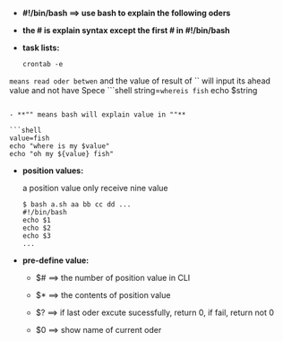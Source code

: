 - **#!/bin/bash ==> use bash to explain the following oders**

- **the # is explain syntax except the first # in #!/bin/bash** 

- **task lists:** 

    `crontab -e` 

`` means read oder betwen `` and the value of result of `` will input its ahead value and not have Spece
    ```shell
string=`whereis fish`
echo $string
```

- **"" means bash will explain value in ""** 

```shell
value=fish
echo "where is my $value"
echo "oh my ${value} fish"
```
- **position values:** 

    a position value only receive nine value

    ```shell
    $ bash a.sh aa bb cc dd ...
    #!/bin/bash
    echo $1
    echo $2
    echo $3
    ...
    ```

- **pre-define value:** 

    - $# ==> the number of position value in CLI
    
    - $* ==> the contents of position value 

    - $? ==> if last oder excute sucessfully, return 0, if fail, return not 0

    - $0 ==> show name of current oder


